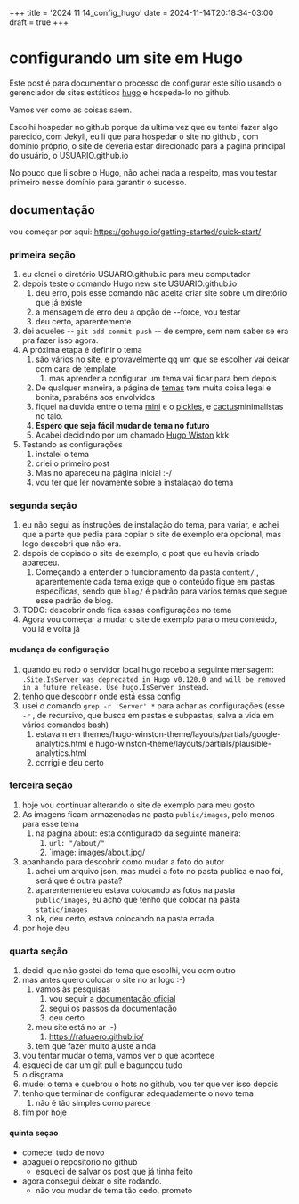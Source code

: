 +++
title = '2024 11 14_config_hugo'
date = 2024-11-14T20:18:34-03:00
draft = true
+++

# configurando um site em Hugo

Este post é para documentar o processo de configurar este sítio usando o gerenciador de sites estáticos [hugo](https://gohugo.io/)  e hospeda-lo no github.

Vamos ver como as coisas saem.

Escolhi hospedar no github porque da ultima vez que eu tentei fazer algo parecido, com Jekyll, eu li que para hospedar o site no github , com domínio próprio, o site de deveria estar direcionado para a pagina principal do usuário, o USUARIO.github.io

No pouco que li sobre o Hugo, não achei nada a respeito, mas vou testar primeiro nesse domínio para garantir o sucesso.

## documentação
 vou começar por aqui:
 https://gohugo.io/getting-started/quick-start/

### primeira seção
1. eu clonei o diretório USUARIO.github.io para meu computador
2. depois teste o comando Hugo new site USUARIO.github.io
	1. deu erro, pois esse comando não aceita criar site sobre um diretório que já existe
	2. a mensagem de erro deu a opção de --force, vou testar
	3. deu certo, aparentemente
3. dei aqueles -- `git add commit push` -- de sempre, sem nem saber se era pra fazer isso agora.
4. A próxima etapa é definir o tema
	1. são vários no site, e provavelmente qq um que se escolher vai deixar com cara de template. 
		1. mas aprender a configurar um tema vai ficar para bem depois
	2. De qualquer maneira, a página de [temas](https://themes.gohugo.io/) tem muita coisa legal e bonita, parabéns aos envolvidos
	3. fiquei na duvida entre o tema [mini](https://themes.gohugo.io/themes/hugo-theme-cactus-plus/) e o [pickles](https://themes.gohugo.io/themes/hugo_theme_pickles/),  e [cactus](https://themes.gohugo.io/themes/hugo-theme-cactus/)minimalistas no talo. 
	4. **Espero que seja fácil mudar de tema no futuro**
	5. Acabei decidindo por um chamado [Hugo Wiston](https://themes.gohugo.io/themes/hugo-winston-theme/) kkk
5. Testando as configurações
	1. instalei o tema
	2. criei o primeiro post
	3. Mas no apareceu na página inicial :-/
	4. vou ter que ler novamente sobre a instalaçao do tema

### segunda seção
1. eu não segui as instruções de instalação do tema, para variar, e achei que a parte que pedia para copiar o site de exemplo era opcional, mas logo descobri que não era.
2. depois de copiado o site de exemplo, o post que eu havia criado apareceu.
	1. Começando a entender o funcionamento da pasta `content/` , aparentemente cada tema exige que o conteúdo fique em pastas específicas, sendo que `blog/` é padrão para vários temas que segue esse padrão de blog.
3. TODO: descobrir onde fica essas configurações no tema
4. Agora vou começar a mudar o site de exemplo para o meu conteúdo, vou lá e volta já

#### mudança de configuração
1.   quando eu rodo o servidor local hugo recebo a seguinte mensagem: `.Site.IsServer was deprecated in Hugo v0.120.0 and will be removed in a future release. Use hugo.IsServer instead.`
2. tenho que descobrir onde está essa config
3. usei o comando `grep -r 'Server' *` para achar as configurações (esse `-r` , de recursivo, que busca em pastas e subpastas, salva a vida em vários comandos bash) 
	1. estavam em themes/hugo-winston-theme/layouts/partials/google-analytics.html e hugo-winston-theme/layouts/partials/plausible-analytics.html
	2. corrigi e deu certo

### terceira seção
1. hoje vou continuar alterando o site de exemplo para meu gosto
2. As imagens ficam armazenadas na pasta `public/images`, pelo menos para esse tema
	1. na pagina about: esta configurado da seguinte maneira:
		1. `url: "/about/"`
		2.  `image: images/about.jpg/
3. apanhando para descobrir como mudar a foto do autor
	1. achei um arquivo json, mas mudei a foto no pasta publica e nao foi, será que é outra pasta?
	2. aparentemente eu estava colocando as fotos na pasta `public/images`, eu acho que tenho que colocar na pasta `static/images` 
	3. ok, deu certo, estava colocando na pasta errada.
4. por hoje deu


### quarta seção
1. decidi que não gostei do tema que escolhi, vou com outro
2. mas antes quero colocar o site no ar logo :-)
	1. vamos às pesquisas
		1. vou seguir a [documentação oficial](https://gohugo.io/hosting-and-deployment/hosting-on-github/)
		2. segui os passos da documentação
		3. deu certo
	2. meu site está no ar :-)
		1. https://rafuaero.github.io/
	3. tem que fazer muito ajuste ainda
3. vou tentar mudar o tema, vamos ver o que acontece
4. esqueci de dar um git pull e bagunçou tudo
5. o disgrama
6. mudei o tema e quebrou o hots no github, vou ter que ver isso depois
7. tenho que terminar de configurar adequadamente o novo tema
	1. não é tão simples como parece
8. fim por hoje

#### quinta seçao
- comecei tudo de novo
- apaguei o repositorio no github
	- esqueci de salvar os post que já tinha feito
- agora consegui deixar o site rodando.
	- não vou mudar de tema tão cedo, prometo

